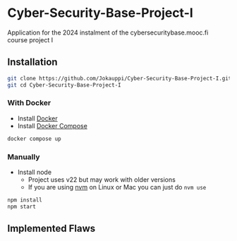 # Cyber-Security-Base-Project-I

Application for the 2024 instalment of the cybersecuritybase.mooc.fi course project I

## Installation

```bash
git clone https://github.com/Jokauppi/Cyber-Security-Base-Project-I.git
git cd Cyber-Security-Base-Project-I
```

### With Docker

-   Install [Docker](https://docs.docker.com/engine/install/)
-   Install [Docker Compose](https://docs.docker.com/compose/install/)

```bash
docker compose up
```

### Manually

-   Install node
    -   Project uses v22 but may work with older versions
    -   If you are using [nvm](https://github.com/nvm-sh/nvm) on Linux or Mac you can just do `nvm use`

```bash
npm install
npm start
```

## Implemented Flaws
